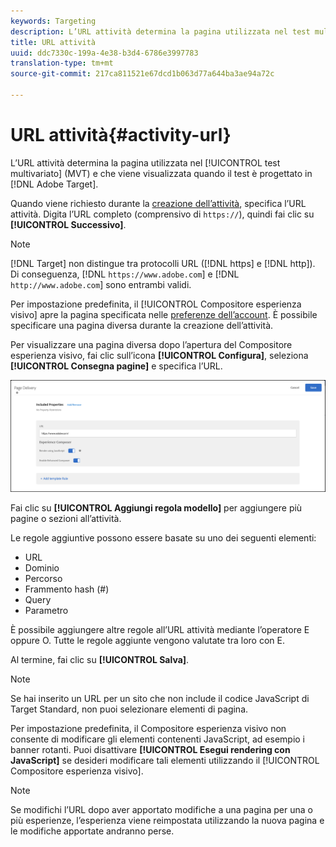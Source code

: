 ```yaml
---
keywords: Targeting
description: L’URL attività determina la pagina utilizzata nel test multivariato (MVT) e che viene visualizzata quando il test è progettato in Adobe Target.
title: URL attività
uuid: ddc7330c-199a-4e38-b3d4-6786e3997783
translation-type: tm+mt
source-git-commit: 217ca811521e67dcd1b063d77a644ba3ae94a72c

---
```



# URL attività{#activity-url}

L’URL attività determina la pagina utilizzata nel [!UICONTROL test multivariato] (MVT) e che viene visualizzata quando il test è progettato in [!DNL Adobe Target].

Quando viene richiesto durante la [creazione dell’attività](/help/c-activities/c-multivariate-testing/t-create-multivariate-test/create-multivariate-test.md), specifica l’URL attività. Digita l’URL completo (comprensivo di `https://`), quindi fai clic su **[!UICONTROL Successivo]**.

>[!NOTE]
>
>[!DNL Target] non distingue tra protocolli URL ([!DNL https] e [!DNL http]). Di conseguenza, [!DNL `https://www.adobe.com`] e [!DNL `http://www.adobe.com`] sono entrambi validi.

Per impostazione predefinita, il [!UICONTROL Compositore esperienza visivo] apre la pagina specificata nelle [preferenze dell’account](/help/administrating-target/r-target-account-preferences/target-account-preferences.md). È possibile specificare una pagina diversa durante la creazione dell’attività.

Per visualizzare una pagina diversa dopo l’apertura del Compositore esperienza visivo, fai clic sull’icona **[!UICONTROL Configura]**, seleziona **[!UICONTROL Consegna pagine]** e specifica l’URL.

![Finestra di dialogo Consegna pagine](/help/c-activities/c-multivariate-testing/t-create-multivariate-test/assets/url-config.png)

Fai clic su **[!UICONTROL Aggiungi regola modello]** per aggiungere più pagine o sezioni all’attività.

Le regole aggiuntive possono essere basate su uno dei seguenti elementi:

* URL
* Dominio
* Percorso
* Frammento hash (#)
* Query
* Parametro

È possibile aggiungere altre regole all’URL attività mediante l’operatore E oppure O. Tutte le regole aggiunte vengono valutate tra loro con E.

Al termine, fai clic su **[!UICONTROL Salva]**.

>[!NOTE]
>
>Se hai inserito un URL per un sito che non include il codice JavaScript di Target Standard, non puoi selezionare elementi di pagina.

Per impostazione predefinita, il Compositore esperienza visivo non consente di modificare gli elementi contenenti JavaScript, ad esempio i banner rotanti. Puoi disattivare **[!UICONTROL Esegui rendering con JavaScript]** se desideri modificare tali elementi utilizzando il [!UICONTROL Compositore esperienza visivo].

>[!NOTE]
>
>Se modifichi l’URL dopo aver apportato modifiche a una pagina per una o più esperienze, l’esperienza viene reimpostata utilizzando la nuova pagina e le modifiche apportate andranno perse.
